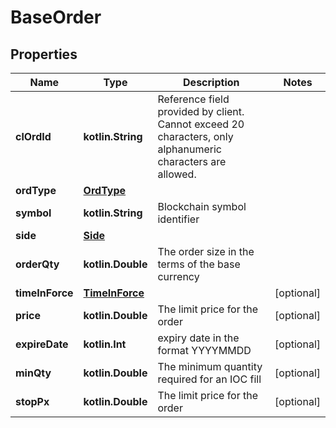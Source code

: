 
# BaseOrder

## Properties
Name | Type | Description | Notes
------------ | ------------- | ------------- | -------------
**clOrdId** | **kotlin.String** | Reference field provided by client. Cannot exceed 20 characters, only alphanumeric characters are allowed. | 
**ordType** | [**OrdType**](OrdType.md) |  | 
**symbol** | **kotlin.String** | Blockchain symbol identifier | 
**side** | [**Side**](Side.md) |  | 
**orderQty** | **kotlin.Double** | The order size in the terms of the base currency | 
**timeInForce** | [**TimeInForce**](TimeInForce.md) |  |  [optional]
**price** | **kotlin.Double** | The limit price for the order |  [optional]
**expireDate** | **kotlin.Int** | expiry date in the format YYYYMMDD |  [optional]
**minQty** | **kotlin.Double** | The minimum quantity required for an IOC fill |  [optional]
**stopPx** | **kotlin.Double** | The limit price for the order |  [optional]



